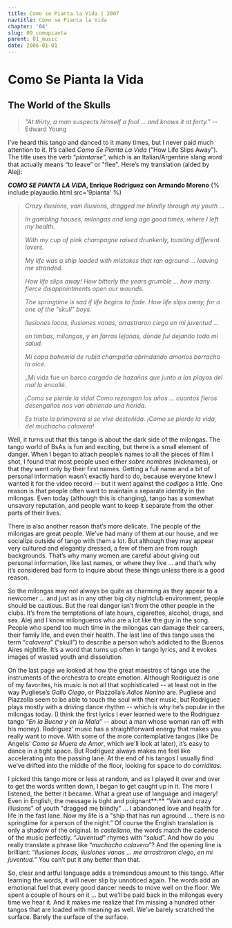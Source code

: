 ```yaml
---
title: Como se Pianta la Vida | 2007
navtitle: Como se Pianta la Vida
chapter: '04'
slug: 09_comopianta
parent: 01_music
date: 2006-01-01
---
```

# Como Se Pianta la Vida

## The World of the Skulls

> _"At thirty, a man suspects himself a fool
> ... and knows it at forty."_
> -- Edward Young

I’ve heard this tango and danced to it many times, but I never paid much attention to it. It’s called _Como Se Pianta La Vida_ (“How Life Slips Away”). The title uses the verb “_piantarse_”, which is an Italian/Argentine slang word that actually means “to leave” or "flee". Here’s my translation (aided by Alej):

**_COMO SE PIANTA LA VIDA_, Enrique Rodriguez con Armando Moreno**
{% include playaudio.html
src='9pianta' %}


> _Crazy illusions,
> vain illusions,
> dragged me blindly
> through my youth ..._
>
> _In gambling houses, milongas
> and long ago good times,
> where I left
> my health._
>
> _With my cup
> of pink champagne
> raised drunkenly,
> toasting different lovers._
>
> _My life was a ship
> loaded with mistakes
> that ran aground ...
> leaving me stranded._
>
> _How life slips away!
> How bitterly the years grumble ...
> how many fierce disappointments
> open our wounds._
>
> _The springtime is sad
> if life begins to fade.
> How life slips away,
> for a one of the "skull" boys._
>
> _Ilusiones locas,
> ilusiones vanas,
> arrastraron ciego
> en mi juventud ..._
>
> _en timbas, milongas,
> y en farras lejanas,
> donde fui dejando
> toda mi salud._
>
> _Mi copa bohemia
> de rubia champaña
> abrindando amoríos
> borracho la alcé._
>
> _Mi vida fue un barco
> _cargado de hazañas
> que junto a las playas
> del mal lo encallé._
>
> _¡Como se pierde la vida!
> Como rezongan los años ...
> cuantos fieros desengaños
> nos van abriendo una herida._
>
> _Es triste la primavera
> si se vive desteñida.
> ¡Como se pierde la vida,
> del muchacho calavera!_

Well, it turns out that this tango is about the dark side of the milongas.
The tango world of BsAs is fun and exciting, but there is a small element of danger.
When I began to attach people’s names to all the pieces of film I shot, I found that most people used either _sobre nombres_ (nicknames), or that they went only by their first names.
Getting a full name and a bit of personal information wasn’t exactly hard to do, because everyone knew I wanted it for the video record -- but it went against the _codigos_ a little.
One reason is that people often want to maintain a separate identity in the milongas.
Even today (although this is changing), tango has a somewhat unsavory reputation, and people want to keep it separate from the other parts of their lives.

There is also another reason that’s more delicate.
The people of the milongas are great people. We’ve had many of them at our house, and we socialize outside of tango with them a lot.
But although they may appear very cultured and elegantly dressed, a few of them are from rough backgrounds.
That’s why many women are careful about giving out personal information, like last names, or where they live ...
and that’s why it’s considered bad form to inquire about these things unless there is a good reason.

So the milongas may not always be quite as charming as they appear to a newcomer ...
and just as in any other big city nightclub environment, people should be cautious.
But the real danger isn’t from the other people in the clubs.
It’s from the temptations of late hours, cigarettes, alcohol, drugs, and sex.
Alej and I know milongueros who are a lot like the guy in the song.
People who spend too much time in the milongas can damage their careers, their family life, and even their health.
The last line of this tango uses the term “_calavera_” (“skull”) to describe a person who’s addicted to the Buenos Aires nightlife.
It’s a word that turns up often in tango lyrics, and it evokes images of wasted youth and dissolution.

On the last page we looked at how the great maestros of tango use the instruments of the orchestra to create emotion. Although Rodriguez is one of my favorites, his music is not all that sophisticated --
at least not in the way Pugliese’s _Gallo Ciego_, or Piazzolla’s _Adios Nonino_ are.
Pugliese and Piazzolla seem to be able to touch the soul with their music, but Rodriguez plays mostly with a driving dance rhythm --
which is why he’s popular in the milongas today.
(I think the first lyrics I ever learned were to the Rodriguez tango “_En la Buena y en la Mala_” -- about a man whose woman ran off with his money).
Rodriguez’ music has a straightforward energy that makes you really want to move.
With some of the more contemplative tangos (like De Angelis’ _Como se Muere de Amor_, which we'll look at later), it’s easy to dance in a tight space.
But Rodriguez always makes me feel like accelerating into the passing lane.
At the end of his tangos I usually find we’ve drifted into the middle of the floor, looking for space to do _corriditas_.

I picked this tango more or less at random, and as I played it over and over to get the words written down, I began to get caught up in it.
The more I listened, the better it became.
What a great use of language and imagery!
Even in English, the message is tight and poignant**:**
“Vain and crazy illusions" of youth "dragged me blindly" ...
I abandoned love and health for life in the fast lane.
Now my life is a "ship that has run aground ...
there is no springtime for a person of the night.”
Of course the English translation is only a shadow of the original.
In _castellano_, the words match the cadence of the music perfectly.
“_Juventud_” rhymes with “_salud_”.
And how do you really translate a phrase like “_muchacho calavera_”?
And the opening line is brilliant:
“_Ilusiones locas, ilusiones vanas ... me arrastraron ciego, en mi juventud._”
You can’t put it any better than that.

So, clear and artful language adds a tremendous amount to this tango.
After learning the words, it will never slip by unnoticed again.
The words add an emotional fuel that every good dancer needs to move well on the floor.
We spent a couple of hours on it ... but we’ll be paid back in the milongas every time we hear it.
And it makes me realize that I’m missing a hundred other tangos that are loaded with meaning as well.
We’ve barely scratched the surface.
Barely the surface of the surface.
